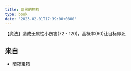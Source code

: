 ```yaml
---
title: 暗黑的拥抱
type: book
date: '2023-02-01T17:39:00+0800'
---
```


【魔法】造成无属性小伤害(72 - 120)，高概率(60)让目标即死

## 来自

* [暗夜宝箱](/docs/物品/暗夜宝箱)